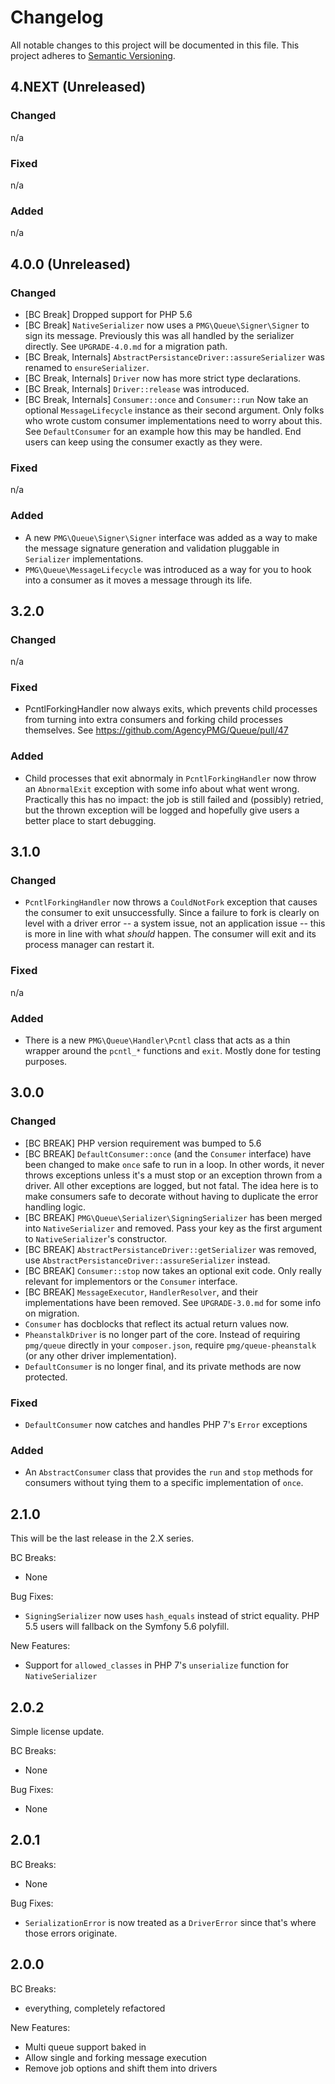 # Changelog

All notable changes to this project will be documented in this file.
This project adheres to [Semantic Versioning](http://semver.org/).

## 4.NEXT (Unreleased)

### Changed
n/a

### Fixed
n/a

### Added
n/a

## 4.0.0 (Unreleased)

### Changed
- [BC Break] Dropped support for PHP 5.6
- [BC Break] `NativeSerializer` now uses a `PMG\Queue\Signer\Signer` to sign
  its message. Previously this was all handled by the serializer directly. See
  `UPGRADE-4.0.md` for a migration path.
- [BC Break, Internals] `AbstractPersistanceDriver::assureSerializer` was renamed
  to `ensureSerializer`.
- [BC Break, Internals] `Driver` now has more strict type declarations.
- [BC Break, Internals] `Driver::release` was introduced.
- [BC Break, Internals] `Consumer::once` and `Consumer::run` Now take an optional
  `MessageLifecycle` instance as their second argument. Only folks who wrote 
  custom consumer implementations need to worry about this. See `DefaultConsumer`
  for an example how this may be handled. End users can keep using the consumer
  exactly as they were.

### Fixed
n/a

### Added
- A new `PMG\Queue\Signer\Signer` interface was added as a way to make the
  message signature generation and validation pluggable in `Serializer`
  implementations.
- `PMG\Queue\MessageLifecycle` was introduced as a way for you to hook into a
  consumer as it moves a message through its life.

## 3.2.0

### Changed

n/a

### Fixed

- PcntlForkingHandler now always exits, which prevents child processes from
  turning into extra consumers and forking child processes themselves. See
  https://github.com/AgencyPMG/Queue/pull/47

### Added

- Child processes that exit abnormaly in `PcntlForkingHandler` now throw an
  `AbnormalExit` exception with some info about what went wrong. Practically
  this has no impact: the job is still failed and (possibly) retried, but the
  thrown exception will be logged and hopefully give users a better place to
  start debugging.


## 3.1.0

### Changed

- `PcntlForkingHandler` now throws a `CouldNotFork` exception that causes the
  consumer to exit unsuccessfully. Since a failure to fork is clearly on level
  with a driver error -- a system issue, not an application issue -- this is
  more in line with what *should* happen. The consumer will exit and its process
  manager can restart it.

### Fixed
n/a

### Added

- There is a new `PMG\Queue\Handler\Pcntl` class that acts as a thin wrapper
  around the `pcntl_*` functions and `exit`. Mostly done for testing purposes.

## 3.0.0

### Changed

- [BC BREAK] PHP version requirement was bumped to 5.6
- [BC BREAK] `DefaultConsumer::once` (and the `Consumer` interface) have been
  changed to make `once` safe to run in a loop. In other words, it never throws
  exceptions unless it's a must stop or an exception thrown from a driver. All
  other exceptions are logged, but not fatal. The idea here is to make consumers
  safe to decorate without having to duplicate the error handling logic.
- [BC BREAK] `PMG\Queue\Serializer\SigningSerializer` has been merged into
  `NativeSerializer` and removed. Pass your key as the first argument to
  `NativeSerializer`'s constructor.
- [BC BREAK] `AbstractPersistanceDriver::getSerializer` was removed, use
  `AbstractPersistanceDriver::assureSerializer` instead.
- [BC BREAK] `Consumer::stop` now takes an optional exit code. Only really
  relevant for implementors or the `Consumer` interface.
- [BC BREAK] `MessageExecutor`, `HandlerResolver`, and their implementations
  have been removed. See `UPGRADE-3.0.md` for some info on migration.
- `Consumer` has docblocks that reflect its actual return values now.
- `PheanstalkDriver` is no longer part of the core. Instead of requiring
   `pmg/queue` directly in your `composer.json`, require `pmg/queue-pheanstalk`
   (or any other driver implementation).
- `DefaultConsumer` is no longer final, and its private methods are now
  protected.

### Fixed

- `DefaultConsumer` now catches and handles PHP 7's `Error` exceptions

### Added

- An `AbstractConsumer` class that provides the `run` and `stop` methods for
  consumers without tying them to a specific implementation of `once`.

## 2.1.0

This will be the last release in the 2.X series.

BC Breaks:

- None

Bug Fixes:

- `SigningSerializer` now uses `hash_equals` instead of strict equality. PHP 5.5
  users will fallback on the Symfony 5.6 polyfill.

New Features:

- Support for `allowed_classes` in PHP 7's `unserialize` function for
  `NativeSerializer`

## 2.0.2

Simple license update.

BC Breaks:

- None

Bug Fixes:

- None

## 2.0.1

BC Breaks:

- None

Bug Fixes:

- `SerializationError` is now treated as a `DriverError` since that's where
  those errors originate.

## 2.0.0

BC Breaks:

- everything, completely refactored

New Features:

- Multi queue support baked in
- Allow single and forking message execution
- Remove job options and shift them into drivers
